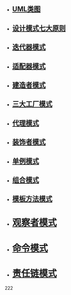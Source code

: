 * ## [UML类图](markdown/设计模式/UML图.md)
* ## [设计模式七大原则](markdown/设计模式/设计模式七大原则.md)
* ## [迭代器模式](markdown/设计模式/迭代器模式.md)
* ## [适配器模式](markdown/设计模式/适配器模式.md)

* ## [建造者模式](markdown/设计模式/建造者模式.md)

* ## [三大工厂模式](markdown/设计模式/三大工厂模式.md)
* ## [代理模式](markdown/设计模式/代理模式.md)

* ## [装饰者模式](markdown/设计模式/装饰者模式.md)

* ## [单例模式](markdown/设计模式/单例模式.md)

* ## [组合模式](markdown/设计模式/组合模式.md)

* ## [模板方法模式](markdown/设计模式/模板方法模式.md)

* # [观察者模式](markdown/设计模式/观察者模式.md)

* # [命令模式](markdown/设计模式/命令模式.md)

* #  [责任链模式](markdown/设计模式/责任链模式.md)

222
